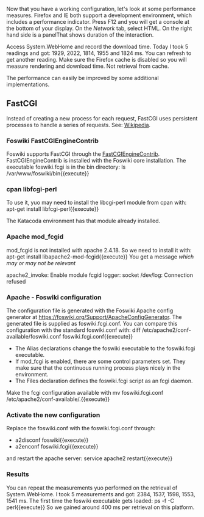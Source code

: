  Now that you have a working configuration, let's look at some performance measures. Firefox and IE both support a development environment, which includes a performance indicator. Press F12 and you will get a console at the bottom of your display. On the _Network_ tab, select HTML. On the right hand side is a panelThat shows duration of the interaction.

 Access System.WebHome and record the download time. Today I took 5 readings and got: 1929, 2022, 1814, 1955 and 1824 ms. You can refresh to get another reading. Make sure the Firefox cache is disabled so you will measure rendering and download time. Not retrieval from cache.

 The performance can easily be improved by some additional implementations.

## FastCGI	

 Instead of creating a new process for each request, FastCGI uses persistent processes to handle a series of requests. See: [Wikipedia](<https://en.wikipedia.org/wiki/FastCGI>).

### Foswiki FastCGIEngineContrib	

 Foswiki supports FastCGI through the [FastCGIEngineContrib](<https://foswiki.org/Extensions/FastCGIEngineContrib>). FastCGIEngineContrib is installed with the Foswiki core installation. The executable foswiki.fcgi is in the bin directory: ls /var/www/foswiki/bin\{\{execute\}\}

### cpan libfcgi-perl	

 To use it, yuo may need to install the libcgi-perl module from cpan with: apt-get install libfcgi-perl\{\{execute\}\}

 The Katacoda environment has that module already installed.

### Apache mod\_fcgid	

 mod\_fcgid is not installed with apache 2.4.18. So we need to install it with: apt-get install libapache2-mod-fcgid\{\{execute\}\} You get a message _which may or may not be relevant_

 apache2\_invoke: Enable module fcgid logger: socket /dev/log: Connection refused

### Apache - Foswiki configuration	

 The configuration file is generated with the Foswiki Apache config generator at <https://foswiki.org/Support/ApacheConfigGenerator>. The generated file is supplied as foswiki.fcgi.conf. You can compare this configuration with the standard foswiki.conf with: diff /etc/apache2/conf-available/foswiki.conf foswiki.fcgi.conf\{\{execute\}\}

  * The Alias declarations change the foswiki executable to the foswiki.fcgi executable.
  * If mod\_fcgi is enabled, there are some control parameters set. They make sure that the continuous running process plays nicely in the environment.
  * The Files declaration defines the foswiki.fcgi script as an fcgi daemon.

 Make the fcgi configuration available with mv foswiki.fcgi.conf /etc/apache2/conf-available/.\{\{execute\}\}

### Activate the new configuration	

 Replace the foswiki.conf with the foswiki.fcgi.conf through:

  * a2disconf foswiki\{\{execute\}\}
  * a2enconf foswiki.fcgi\{\{execute\}\}

 and restart the apache server: service apache2 restart\{\{execute\}\}

### Results	

 You can repeat the measurements yuo performed on the retrieval of System.WebHome. I took 5 measurements and got: 2384, 1537, 1598, 1553, 1541 ms. The first time the foswiki executable gets loaded: ps -f -C perl\{\{execute\}\} So we gained around 400 ms per retrieval on this platform.

